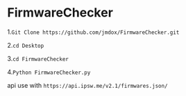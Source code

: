 # FirmwareChecker

1.`Git Clone https://github.com/jmdox/FirmwareChecker.git`

2.`cd Desktop`

3.`cd FirmwareChecker`

4.`Python FirmwareChecker.py`


api use with `https://api.ipsw.me/v2.1/firmwares.json/`
